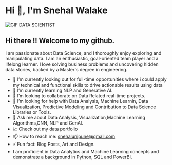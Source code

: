 # Hi 👋, I'm Snehal Walake
![GIF DATA SCIENTIST](https://github.com/SnehalWalake29/SnehalWalakePortfolio/assets/154491359/dd1c055e-4c9d-430c-973c-72d8f8690095)

## Hi there !! Welcome to my github.
I am passionate about Data Science, and I thoroughly enjoy exploring and manipulating data. I am an enthusiastic, goal-oriented team player and a lifelong learner. I love solving business problems and uncovering hidden data stories, backed by a Master's degree in engineering.
- 👀 I’m currently looking out for full-time opportunities where i could apply my technical and functional skills to drive actionable results using data
- 🌱 I’m currently learning NLP and Generative AI.
- 👯 I’m looking to collaborate on Data Related real-time projects.
- 🤔 I’m looking for help with Data Analysis, Machine Learnin, Data Visualization, Predictive Modeling and Contribution to Data Science Libraries or Tools.
- 💬 Ask me about Data Analysis, Visualization,Machine Learning Algorithms,CNN, NLP and GenAI.
- 📈 Check out my data portfolio 
- 📫 How to reach me: snehalunipune@gmail.com
- ⚡ Fun fact: Blog Posts, Art and Design.
- I am proficient in Data Analytics and Machine Learning concepts and demonstrate a background in Python, SQL and PowerBI.
